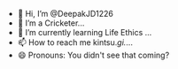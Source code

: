 - 👋 Hi, I’m @DeepakJD1226
- 👀 I’m a Cricketer...
- 🌱 I’m currently learning Life Ethics ...
- 📫 How to reach me kintsu._gi._...
- 😄 Pronouns: You didn't see that coming?

<!---
DeepakJD1226/DeepakJD1226 is a ✨ special ✨ repository because its `README.md` (this file) appears on your GitHub profile.
You can click the Preview link to take a look at your changes.
--->
